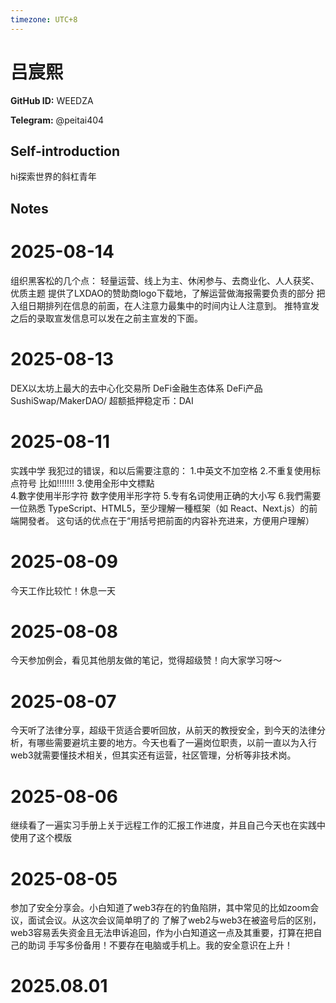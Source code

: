 ```yaml
---
timezone: UTC+8
---
```


# 吕宸熙

**GitHub ID:** WEEDZA

**Telegram:** @peitai404

## Self-introduction

hi探索世界的斜杠青年

## Notes

<!-- Content_START -->
# 2025-08-14

组织黑客松的几个点：
轻量运营、线上为主、休闲参与、去商业化、人人获奖、优质主题
提供了LXDAO的赞助商logo下载地，了解运营做海报需要负责的部分
把入组日期排列在信息的前面，在人注意力最集中的时间内让人注意到。
推特宣发之后的录取宣发信息可以发在之前主宣发的下面。

# 2025-08-13

DEX以太坊上最大的去中心化交易所
DeFi金融生态体系
DeFi产品SushiSwap/MakerDAO/
超额抵押稳定币：DAI

# 2025-08-11

实践中学
我犯过的错误，和以后需要注意的：
1.中英文不加空格
2.不重复使用标点符号 比如!!!!!!!
3.使用全形中文標點  
4.數字使用半形字符  数字使用半形字符
5.专有名词使用正确的大小写
6.我們需要一位熟悉 TypeScript、HTML5，至少理解一種框架（如 React、Next.js）的前端開發者。
这句话的优点在于“用括号把前面的内容补充进来，方便用户理解）

# 2025-08-09

今天工作比较忙！休息一天

# 2025-08-08

今天参加例会，看见其他朋友做的笔记，觉得超级赞！向大家学习呀～

# 2025-08-07

今天听了法律分享，超级干货适合要听回放，从前天的教授安全，到今天的法律分析，有哪些需要避坑主要的地方。今天也看了一遍岗位职责，以前一直以为入行web3就需要懂技术相关，但其实还有运营，社区管理，分析等非技术岗。

# 2025-08-06

继续看了一遍实习手册上关于远程工作的汇报工作进度，并且自己今天也在实践中使用了这个模版

# 2025-08-05

参加了安全分享会。小白知道了web3存在的钓鱼陷阱，其中常见的比如zoom会议，面试会议。从这次会议简单明了的 了解了web2与web3在被盗号后的区别，web3容易丢失资金且无法申诉追回，作为小白知道这一点及其重要，打算在把自己的助词 手写多份备用！不要存在电脑或手机上。我的安全意识在上升！


# 2025.08.01


<!-- Content_END -->
